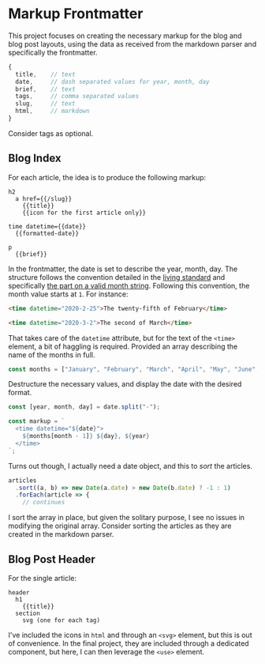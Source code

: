 # Markup Frontmatter

This project focuses on creating the necessary markup for the blog and blog post layouts, using the data as received from the markdown parser and specifically the frontmatter.

```js
{
  title,    // text
  date,     // dash separated values for year, month, day
  brief,    // text
  tags,     // comma separated values
  slug,     // text
  html,     // markdown
}
```

Consider tags as optional.

## Blog Index

For each article, the idea is to produce the following markup:

```code
h2
  a href={{/slug}}
    {{title}}
    {{icon for the first article only}}

time datetime={{date}}
  {{formatted-date}}

p
  {{brief}}
```

In the frontmatter, the date is set to describe the year, month, day. The structure follows the convention detailed in the [living standard](https://html.spec.whatwg.org/multipage/text-level-semantics.html#the-time-element) and specifically [the part on a valid month string](https://html.spec.whatwg.org/multipage/common-microsyntaxes.html#valid-month-string). Following this convention, the month value starts at `1`. For instance:

```html
<time datetime="2020-2-25">The twenty-fifth of February</time>

<time datetime="2020-3-2">The second of March</time>
```

That takes care of the `datetime` attribute, but for the text of the `<time>` element, a bit of haggling is required. Provided an array describing the name of the months in full.

```js
const months = ["January", "February", "March", "April", "May", "June", "July", "August", "September", "October", "November", "December"];
```

Destructure the necessary values, and display the date with the desired format.

```js
const [year, month, day] = date.split("-");

const markup = `
  <time datetime="${date}">
    ${months[month - 1]} ${day}, ${year}
  </time>
`;
```

Turns out though, I actually need a date object, and this to _sort_ the articles.

```js
articles
  .sort((a, b) => new Date(a.date) > new Date(b.date) ? -1 : 1)
  .forEach(article => {
    // continues
```

I sort the array in place, but given the solitary purpose, I see no issues in modifying the original array. Consider sorting the articles as they are created in the markdown parser.

## Blog Post Header

For the single article:

```code
header
  h1
    {{title}}
  section
    svg (one for each tag)
```

I've included the icons in `html` and through an `<svg>` element, but this is out of convenience. In the final project, they are included through a dedicated component, but here, I can then leverage the `<use>` element.
